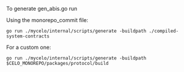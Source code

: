 
To generate gen_abis.go run

Using the monorepo_commit file:
```
go run ./mycelo/internal/scripts/generate -buildpath ./compiled-system-contracts
```

For a custom one:
```
go run ./mycelo/internal/scripts/generate -buildpath $CELO_MONOREPO/packages/protocol/build
```